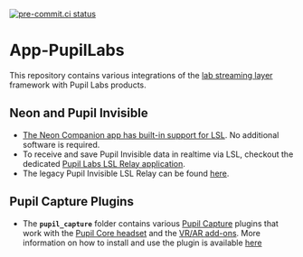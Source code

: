 [![pre-commit.ci status](https://results.pre-commit.ci/badge/github/labstreaminglayer/App-PupilLabs/master.svg)](https://results.pre-commit.ci/latest/github/labstreaminglayer/App-PupilLabs/master)

# App-PupilLabs

This repository contains various integrations of the [lab streaming layer](https://github.com/sccn/labstreaminglayer) framework with Pupil Labs products.

## Neon and Pupil Invisible

* [The Neon Companion app has built-in support for LSL](https://docs.pupil-labs.com/neon/data-collection/lab-streaming-layer/). No additional software is required.
* To receive and save Pupil Invisible data in realtime via LSL, checkout the dedicated [Pupil Labs LSL Relay application](https://pupil-labs-lsl-relay.readthedocs.io/en/stable/).
* The legacy Pupil Invisible LSL Relay can be found [here](https://github.com/labstreaminglayer/App-PupilLabs/tree/legacy-pi-lsl-relay/pupil_invisible_lsl_relay).

## Pupil Capture Plugins

- The **`pupil_capture`** folder contains various [Pupil Capture][pupil-capture-app]
  plugins that work with the [Pupil Core headset][pupil-core-headset] and the [VR/AR add-ons][vr-ar-addons].
  More information on how to install and use the plugin is available [here][pupil-core-lsl-readme]


[pupil-capture-app]: https://github.com/pupil-labs/pupil/releases/latest
[pupil-core-headset]: https://pupil-labs.com/products/core
[pupil-core-lsl-readme]: https://github.com/labstreaminglayer/App-PupilLabs/blob/master/pupil_capture/README.md
[vr-ar-addons]: https://pupil-labs.com/products/vr-ar/
